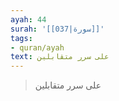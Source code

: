 ```yaml
---
ayah: 44
surah: '[[037|سورة]]'
tags:
- quran/ayah
text: على سرر متقابلين
---
```

> على سرر متقابلين
